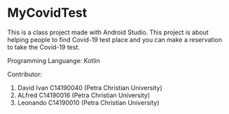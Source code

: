 # MyCovidTest

This is a class project made with Android Studio.
This project is about helping people to find Covid-19 test place and you can make a reservation to take the Covid-19 test.

Programming Languange:
Kotlin

Contributor:
1. David Ivan C14190040 (Petra Christian University)
2. ALfred     C14190016 (Petra Christian University)
3. Leonando   C14190010 (Petra Christian University)
